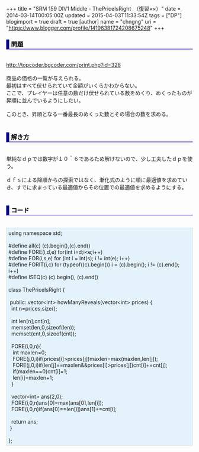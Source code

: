 +++
title = "SRM 159 DIV1 Middle -  ThePriceIsRight　（復習××）"
date = 2014-03-14T00:05:00Z
updated = 2015-04-03T11:33:54Z
tags = ["DP"]
blogimport = true
draft = true
[author]
	name = "chngng"
	uri = "https://www.blogger.com/profile/14196381724208675248"
+++

<div dir="ltr" style="text-align: left;" trbidi="on"><h3 style="border-bottom: 2px solid slateblue; border-left: 8px solid navy; color: black; padding: 0px 0px 1px 5px;">問題 </h3><br /><a href="http://topcoder.bgcoder.com/print.php?id=328" target="_blank">http://topcoder.bgcoder.com/print.php?id=328</a><br /><br />商品の価格の一覧が与えられる。<br />最初はすべて伏せられていて金額がいくらかわからない。<br />ここで、プレイヤーは任意の数だけ伏せられている数をめくり、めくったものが昇順に並んでいるようにしたい。<br /><br />このとき、昇順となる一番最長のめくった数とその場合の数を求める。<br /><br /><h3 style="border-bottom: 2px solid slateblue; border-left: 8px solid navy; color: black; padding: 0px 0px 1px 5px;">解き方 </h3><br />単純なｄｐでは数字が１０＾６であるため解けないので、少し工夫したｄｐを使う。<br /><br />ｄｆｓによる降順からの探索ではなく、漸化式のように順に最適値を求めていき、すでに求まっている最適値からその位置での最適値を求めるようにする。<br /><br /><h3 style="border-bottom: 2px solid slateblue; border-left: 8px solid navy; color: black; padding: 0px 0px 1px 5px;">コード </h3><br /><div style="background-color: #e3f2fb; border: 1px dotted #CCCCCC; padding: 5px;">using namespace std;<br /><br />#define all(c) (c).begin(),(c).end()<br />#define FORE(i,d,e) for(int i=d;i&lt;e;i++)<br />#define FOR(i,s,e) for (int i = int(s); i != int(e); i++)<br />#define FORIT(i,c) for (typeof((c).begin()) i = (c).begin(); i != (c).end(); i++)<br />#define ISEQ(c) (c).begin(), (c).end()<br /><br />class ThePriceIsRight {<br /><br /><span class="Apple-tab-span" style="white-space: pre;"> </span>public: vector&lt;int&gt; howManyReveals(vector&lt;int&gt; prices) {<br /><span class="Apple-tab-span" style="white-space: pre;">  </span>int n=prices.size();<br /><br /><span class="Apple-tab-span" style="white-space: pre;">  </span>int len[n],cnt[n];<br /><span class="Apple-tab-span" style="white-space: pre;">  </span>memset(len,0,sizeof(len));<br /><span class="Apple-tab-span" style="white-space: pre;">  </span>memset(cnt,0,sizeof(cnt));<br /><br /><span class="Apple-tab-span" style="white-space: pre;">  </span>FORE(i,0,n){<br /><span class="Apple-tab-span" style="white-space: pre;">   </span>int maxlen=0;<br /><span class="Apple-tab-span" style="white-space: pre;">   </span>FORE(j,0,i)if(prices[i]&gt;prices[j])maxlen=max(maxlen,len[j]);<br /><span class="Apple-tab-span" style="white-space: pre;">   </span>FORE(j,0,i)if(len[j]==maxlen&amp;&amp;prices[i]&gt;prices[j])cnt[i]+=cnt[j];<br /><span class="Apple-tab-span" style="white-space: pre;">   </span>if(maxlen==0)cnt[i]=1;<br /><span class="Apple-tab-span" style="white-space: pre;">   </span>len[i]=maxlen+1;<br /><span class="Apple-tab-span" style="white-space: pre;">  </span>}<br /><br /><span class="Apple-tab-span" style="white-space: pre;">  </span>vector&lt;int&gt; ans(2,0);<br /><span class="Apple-tab-span" style="white-space: pre;">  </span>FORE(i,0,n)ans[0]=max(ans[0],len[i]);<br /><span class="Apple-tab-span" style="white-space: pre;">  </span>FORE(i,0,n)if(ans[0]==len[i])ans[1]+=cnt[i];<br /><br /><span class="Apple-tab-span" style="white-space: pre;">  </span>return ans;<br /><span class="Apple-tab-span" style="white-space: pre;"> </span>}<br /><br />};</div></div>

